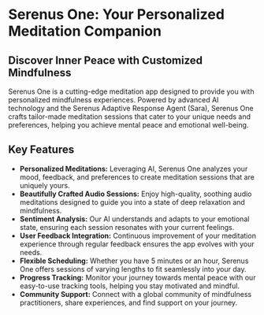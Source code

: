# Serenus One: Your Personalized Meditation Companion

## Discover Inner Peace with Customized Mindfulness

Serenus One is a cutting-edge meditation app designed to provide you with personalized mindfulness experiences. Powered by advanced AI technology and the Serenus Adaptive Response Agent (Sara), Serenus One crafts tailor-made meditation sessions that cater to your unique needs and preferences, helping you achieve mental peace and emotional well-being.

## Key Features

- **Personalized Meditations:** Leveraging AI, Serenus One analyzes your mood, feedback, and preferences to create meditation sessions that are uniquely yours.
- **Beautifully Crafted Audio Sessions:** Enjoy high-quality, soothing audio meditations designed to guide you into a state of deep relaxation and mindfulness.
- **Sentiment Analysis:** Our AI understands and adapts to your emotional state, ensuring each session resonates with your current feelings.
- **User Feedback Integration:** Continuous improvement of your meditation experience through regular feedback ensures the app evolves with your needs.
- **Flexible Scheduling:** Whether you have 5 minutes or an hour, Serenus One offers sessions of varying lengths to fit seamlessly into your day.
- **Progress Tracking:** Monitor your journey towards mental peace with our easy-to-use tracking tools, helping you stay motivated and mindful.
- **Community Support:** Connect with a global community of mindfulness practitioners, share experiences, and find support on your journey.
